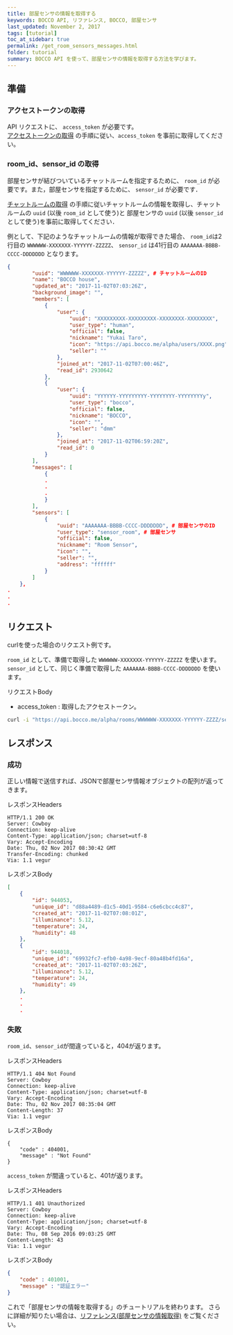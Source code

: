 ```yaml
---
title: 部屋センサの情報を取得する
keywords: BOCCO API, リファレンス, BOCCO, 部屋センサ
last_updated: November 2, 2017
tags: [tutorial]
toc_at_sidebar: true
permalink: /get_room_sensors_messages.html
folder: tutorial
summary: BOCCO API を使って、部屋センサの情報を取得する方法を学びます。
---
```


## 準備

### アクセストークンの取得

API リクエストに、 `access_token` が必要です。   
[アクセストークンの取得](/get_access_token.html) の手順に従い、`access_token` を事前に取得してください。

### room_id、sensor_id の取得

部屋センサが結びついているチャットルームを指定するために、 `room_id` が必要です。また，部屋センサを指定するために、 `sensor_id` が必要です．

[チャットルームの取得](/get_joined_rooms.html) の手順に従いチャットルームの情報を取得し、チャットルームの `uuid` (以後 `room_id` として使う)と
部屋センサの `uuid` (以後 `sensor_id` として使う)を事前に取得してください．

例として、下記のようなチャットルームの情報が取得できた場合、 `room_id`は2行目の `WWWWWW-XXXXXXX-YYYYYY-ZZZZZ`、
`sensor_id` は41行目の `AAAAAAA-BBBB-CCCC-DDDDDDD` となります。

```json
{
        "uuid": "WWWWWW-XXXXXXX-YYYYYY-ZZZZZ", # チャットルームのID
        "name": "BOCCO house",
        "updated_at": "2017-11-02T07:03:26Z",
        "background_image": "",
        "members": [
            {
                "user": {
                    "uuid": "XXXXXXXXX-XXXXXXXXX-XXXXXXXX-XXXXXXXX",
                    "user_type": "human",
                    "official": false,
                    "nickname": "Yukai Taro",
                    "icon": "https://api.bocco.me/alpha/users/XXXX.png",
                    "seller": ""
                },
                "joined_at": "2017-11-02T07:00:46Z",
                "read_id": 2930642
            },
            {
                "user": {
                    "uuid": "YYYYYY-YYYYYYYYY-YYYYYYYY-YYYYYYYYy",
                    "user_type": "bocco",
                    "official": false,
                    "nickname": "BOCCO",
                    "icon": "",
                    "seller": "dmm"
                },
                "joined_at": "2017-11-02T06:59:20Z",
                "read_id": 0
            }
        ],
        "messages": [
            {
            .
            .
            .
            }
        ],
        "sensors": [
            {
                "uuid": "AAAAAAA-BBBB-CCCC-DDDDDDD", # 部屋センサのID
                "user_type": "sensor_room", # 部屋センサ
                "official": false,
                "nickname": "Room Sensor",
                "icon": "",
                "seller": "",
                "address": "ffffff"
            }
        ]
    },
.
.
.
```

## リクエスト

curlを使った場合のリクエスト例です。

`room_id` として、準備で取得した `WWWWWW-XXXXXXX-YYYYYY-ZZZZZ` を使います。
`sensor_id` として、同じく準備で取得した `AAAAAAA-BBBB-CCCC-DDDDDDD` を使います。

リクエストBody

- access_token : 取得したアクセストークン。

```bash
curl -i "https://api.bocco.me/alpha/rooms/WWWWWW-XXXXXXX-YYYYYY-ZZZZ/sensor_environments/AAAAAAA-BBBB-CCCC-DDDDDDD?access_token=68b02edexxxxxxxxxxxxxxxxxxxxxx"
```

## レスポンス

### 成功

正しい情報で送信すれば、JSONで部屋センサ情報オブジェクトの配列が返ってきます。

レスポンスHeaders

```
HTTP/1.1 200 OK
Server: Cowboy
Connection: keep-alive
Content-Type: application/json; charset=utf-8
Vary: Accept-Encoding
Date: Thu, 02 Nov 2017 08:30:42 GMT
Transfer-Encoding: chunked
Via: 1.1 vegur
```

レスポンスBody

```json
[
    {
        "id": 944053,
        "unique_id": "d88a4489-d1c5-40d1-9584-c6e6cbcc4c87",
        "created_at": "2017-11-02T07:08:01Z",
        "illuminance": 5.12,
        "temperature": 24,
        "humidity": 48
    },
    {
        "id": 944018,
        "unique_id": "69932fc7-efb0-4a98-9ecf-80a48b4fd16a",
        "created_at": "2017-11-02T07:03:26Z",
        "illuminance": 5.12,
        "temperature": 24,
        "humidity": 49
    },
    .
    .
    .
```

### 失敗

`room_id`、`sensor_id`が間違っていると，404が返ります。

レスポンスHeaders

```
HTTP/1.1 404 Not Found
Server: Cowboy
Connection: keep-alive
Content-Type: application/json; charset=utf-8
Vary: Accept-Encoding
Date: Thu, 02 Nov 2017 08:35:04 GMT
Content-Length: 37
Via: 1.1 vegur
```

レスポンスBody

```
{
    "code" : 404001,
    "message" : "Not Found"
}
```

`access_token` が間違っていると、401が返ります。

レスポンスHeaders

```
HTTP/1.1 401 Unauthorized
Server: Cowboy
Connection: keep-alive
Content-Type: application/json; charset=utf-8
Vary: Accept-Encoding
Date: Thu, 08 Sep 2016 09:03:25 GMT
Content-Length: 43
Via: 1.1 vegur
```

レスポンスBody

```json
{
    "code" : 401001,
    "message" : "認証エラー"
}
```

これで「部屋センサの情報を取得する」のチュートリアルを終わります。
さらに詳細が知りたい場合は、[リファレンス(部屋センサの情報取得)](/reference.html#get-alpharoomsroomidsensorenvironmentssensorid) をご覧ください。
